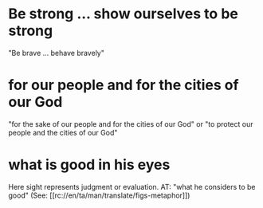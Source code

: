 # Be strong ... show ourselves to be strong

"Be brave ... behave bravely"

# for our people and for the cities of our God

"for the sake of our people and for the cities of our God" or "to protect our people and the cities of our God"

# what is good in his eyes

Here sight represents judgment or evaluation. AT: "what he considers to be good" (See: [[rc://en/ta/man/translate/figs-metaphor]])